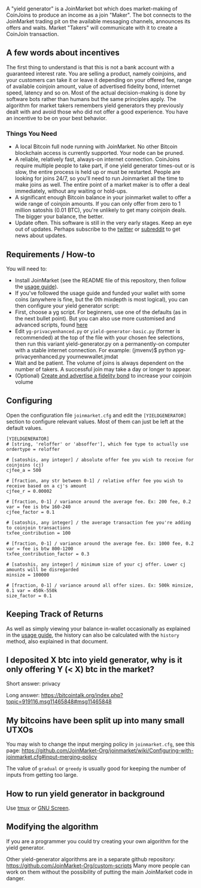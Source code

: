 A "yield generator" is a JoinMarket bot which does market-making of CoinJoins to produce an income as a join "Maker". The bot connects to the JoinMarket trading pit on the available messaging channels, announces its offers and waits. Market "Takers" will communicate with it to create a CoinJoin transaction.

## A few words about incentives
The first thing to understand is that this is not a bank account with a guaranteed interest rate. You are selling a product, namely coinjoins, and your customers can take it or leave it depending on your offered fee, range of available coinjoin amount, value of advertised fidelity bond, internet speed, latency and so on. Most of the actual decision-making is done by software bots rather than humans but the same principles apply. The algorithm for market takers remembers yield generators they previously dealt with and avoid those who did not offer a good experience. You have an incentive to be on your best behavior.

### Things You Need
+ A local Bitcoin full node running with JoinMarket. No other Bitcoin blockchain access is currently supported. Your node can be pruned.
+ A reliable, relatively fast, always-on internet connection. CoinJoins require multiple people to take part, if one yield generator times-out or is slow, the entire process is held up or must be restarted. People are looking for joins 24/7, so you'll need to run Joinmarket all the time to make joins as well. The entire point of a market maker is to offer a deal immediately, without any waiting or hold-ups.
+ A significant enough Bitcoin balance in your joinmarket wallet to offer a wide range of coinjoin amounts. If you can only offer from zero to 1 million satoshis (0.01 BTC), you're unlikely to get many coinjoin deals. The bigger your balance, the better.
+ Update often. This software is still in the very early stages. Keep an eye out of updates. Perhaps subscribe to the [twitter](https://twitter.com/joinmarket/) or [subreddit](https://www.reddit.com/r/joinmarket) to get news about updates.

## Requirements / How-to
You will need to:
+ Install JoinMarket (see the README file of this repository, then follow the [usage guide](USAGE.md)).
+ If you've followed the usage guide and funded your wallet with some coins (anywhere is fine, but the 0th mixdepth is most logical), you can then configure your yield generator script:
+ First, choose a yg script. For beginners, use one of the defaults (as in the next bullet point). But you can also use more customised and advanced scripts, found [here](https://github.com/Joinmarket-Org/custom-scripts)
+ Edit `yg-privacyenhanced.py` or `yield-generator-basic.py` (former is recommended) at the top of the file with your chosen fee selections, then run this variant yield-generator.py on a permanently-on computer with a stable internet connection. For example:
        (jmvenv)$ python yg-privacyenhanced.py yournewwallet.jmdat
+ Wait and be patient. The volume of joins is always dependent on the number of takers. A successful join may take a day or longer to appear.
+ (Optional) [Create and advertise a fidelity bond](fidelity-bonds.md) to increase your coinjoin volume

## Configuring
Open the configuration file `joinmarket.cfg` and edit the `[YIELDGENERATOR]` section to configure relevant values. Most of them can just be left at the default values.

    [YIELDGENERATOR]
    # [string, 'reloffer' or 'absoffer'], which fee type to actually use
    ordertype = reloffer

    # [satoshis, any integer] / absolute offer fee you wish to receive for coinjoins (cj)
    cjfee_a = 500

    # [fraction, any str between 0-1] / relative offer fee you wish to receive based on a cj's amount
    cjfee_r = 0.00002

    # [fraction, 0-1] / variance around the average fee. Ex: 200 fee, 0.2 var = fee is btw 160-240
    cjfee_factor = 0.1

    # [satoshis, any integer] / the average transaction fee you're adding to coinjoin transactions
    txfee_contribution = 100

    # [fraction, 0-1] / variance around the average fee. Ex: 1000 fee, 0.2 var = fee is btw 800-1200
    txfee_contribution_factor = 0.3

    # [satoshis, any integer] / minimum size of your cj offer. Lower cj amounts will be disregarded
    minsize = 100000

    # [fraction, 0-1] / variance around all offer sizes. Ex: 500k minsize, 0.1 var = 450k-550k
    size_factor = 0.1

## Keeping Track of Returns

As well as simply viewing your balance in-wallet occasionally as explained in the [usage guide](USAGE.md), the history can also be calculated with the `history` method, also explained in that document.

## I deposited X btc into yield generator, why is it only offering Y (< X) btc in the market?

Short answer: privacy

Long answer: https://bitcointalk.org/index.php?topic=919116.msg11465848#msg11465848

## My bitcoins have been split up into many small UTXOs

You may wish to change the input merging policy in `joinmarket.cfg`, see this page: https://github.com/JoinMarket-Org/joinmarket/wiki/Configuring-with-joinmarket.cfg#input-merging-policy

The value of `gradual` or `greedy` is usually good for keeping the number of inputs from getting too large.

## How to run yield generator in background

Use [tmux](https://man.openbsd.org/OpenBSD-current/man1/tmux.1) or [GNU Screen](https://www.gnu.org/software/screen/).

## Modifying the algorithm
If you are a programmer you could try creating your own algorithm for the yield generator.

Other yield-generator algorithms are in a separate github repository: https://github.com/JoinMarket-Org/custom-scripts Many more people can work on them without the possibility of putting the main JoinMarket code in danger.
